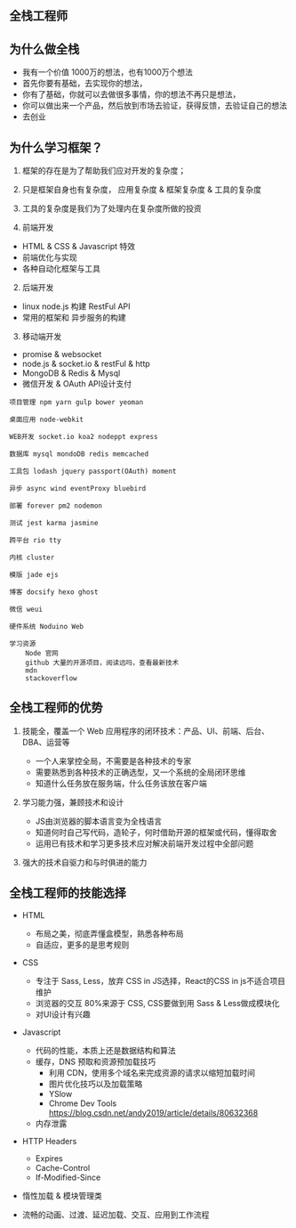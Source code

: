 ## 全栈工程师


## 为什么做全栈
* 我有一个价值 1000万的想法，也有1000万个想法
* 首先你要有基础，去实现你的想法，
* 你有了基础，你就可以去做很多事情，你的想法不再只是想法，
* 你可以做出来一个产品，然后放到市场去验证，获得反馈，去验证自己的想法
* 去创业


## 为什么学习框架？
1. 框架的存在是为了帮助我们应对开发的复杂度；
2. 只是框架自身也有复杂度， 应用复杂度 & 框架复杂度 & 工具的复杂度
3. 工具的复杂度是我们为了处理内在复杂度所做的投资


4. 前端开发
* HTML & CSS & Javascript 特效
* 前端优化与实现
* 各种自动化框架与工具


2. 后端开发
* linux node.js 构建 RestFul API
* 常用的框架和 异步服务的构建


3. 移动端开发
* promise & websocket
* node.js & socket.io & restFul & http
* MongoDB & Redis & Mysql
* 微信开发 & OAuth API设计支付


```
项目管理 npm yarn gulp bower yeoman

桌面应用 node-webkit

WEB开发 socket.io koa2 nodeppt express

数据库 mysql mondoDB redis memcached

工具包 lodash jquery passport(OAuth) moment

异步 async wind eventProxy bluebird

部署 forever pm2 nodemon

测试 jest karma jasmine

跨平台 rio tty

内核 cluster

模版 jade ejs

博客 docsify hexo ghost

微信 weui

硬件系统 Noduino Web

学习资源
	Node 官网
	github 大量的开源项目，阅读远吗，查看最新技术
	mdn
	stackoverflow

```


## 全栈工程师的优势
1. 技能全，覆盖一个 Web 应用程序的闭环技术：产品、UI、前端、后台、DBA、运营等
	* 一个人来掌控全局，不需要是各种技术的专家
	* 需要熟悉到各种技术的正确选型，又一个系统的全局闭环思维
	* 知道什么任务放在服务端，什么任务该放在客户端

2. 学习能力强，兼顾技术和设计
	* JS由浏览器的脚本语言变为全栈语言
	* 知道何时自己写代码，造轮子，何时借助开源的框架或代码，懂得取舍
	* 运用已有技术和学习更多技术应对解决前端开发过程中全部问题

3. 强大的技术自驱力和与时俱进的能力



## 全栈工程师的技能选择
* HTML
	* 布局之美，彻底弄懂盒模型，熟悉各种布局
	* 自适应，更多的是思考规则

* CSS
	* 专注于 Sass, Less，放弃 CSS in JS选择，React的CSS in js不适合项目维护
	* 浏览器的交互 80%来源于 CSS, CSS要做到用 Sass & Less做成模块化
	* 对UI设计有兴趣


* Javascript
	* 代码的性能，本质上还是数据结构和算法
	* 缓存，DNS 预取和资源预加载技巧
		* 利用 CDN，使用多个域名来完成资源的请求以缩短加载时间
		* 图片优化技巧以及加载策略
		* YSlow
		* Chrome Dev Tools
		https://blog.csdn.net/andy2019/article/details/80632368
	* 内存泄露

* HTTP Headers
	* Expires
	* Cache-Control
	* If-Modified-Since


* 惰性加载 & 模块管理类
* 流畅的动画、过渡、延迟加载、交互、应用到工作流程